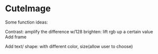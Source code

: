# CuteImage

Some function ideas:

Contrast:    amplify the difference w/128
brighten:    lift rgb up a certain value
Add frame

Add text/ shape:
with different color, size(allow user to choose)